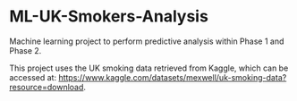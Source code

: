 # ML-UK-Smokers-Analysis

Machine learning project to perform predictive analysis within Phase 1 and Phase 2.

This project uses the UK smoking data retrieved from Kaggle, which can be accessed at: https://www.kaggle.com/datasets/mexwell/uk-smoking-data?resource=download.
